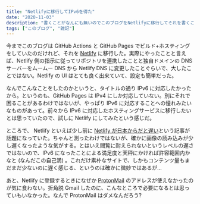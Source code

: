 ```yaml
---
title: "Netlifyに移行してIPv6を得た"
date: "2020-11-03"
description: "書くことがなんにも無いのでこのブログをNetlifyに移行してそれを書くことにしました"
tags: ["このブログ", "雑記"]
---
```


今までこのブログは GitHub Actions と GitHub Pages でビルド+ホスティングをしていたのだけれど、それを [Netlify](https://netlify.app/) に移行した。実際にやったことと言えば、Netlify 側の指示に従ってリポジトリを連携したことと独自ドメインの DNS サーバーをムームー DNS から Netlify DNS に変更したことぐらいで、大したことではない。Netlify の UI はとても良く出来ていて、設定も簡単だった。

なんでこんなことをしたのかというと、タイトルの通り IPv6 に対応したかったから。というのも、GitHub Pages は IPv4 にしか対応していない。別にそれで困ることがあるわけではないが、やっぱり IPv6 に対応することへの憧れみたいなものがあって。前々から IPv6 に対応したホスティングサービスに移行したいとは思っていたので、試しに Netlify にしてみたという感じだ。

ところで、 Netlify といえば少し前に [Netlify が日本からだと遅い](https://blog.anatoo.jp/2020-08-03)という記事が話題になっていた。ちゃんと測ったわけではないが、確かに画像の読み込みが少し遅くなったような気がする。とはいえ閲覧に耐えられないというレベルの遅さではないので、IPv6 になったことによる満足度と天秤にかければ許容範囲内かなと (なんだこの自己満) 。これだけ素朴なサイトで、しかもコンテンツ量もまだまだ少ないのに遅く感じる、というのは確かに微妙ではあるが...

あと、Netlify に登録するときになぜか [ProtonMail](https://protonmail.com/) のアドレスが使えなかったのが気に食わない。折角脱 Gmail したのに、こんなところで必要になるとは思っていもいなかった。なんで ProtonMail はダメなんだろう?

